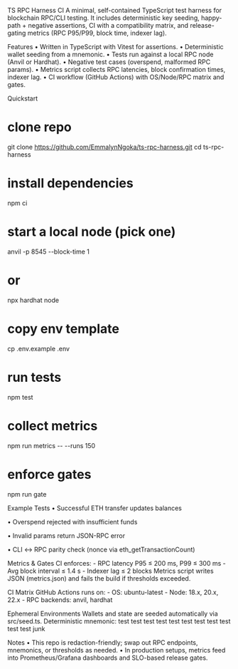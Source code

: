 TS RPC Harness
CI
A minimal, self-contained TypeScript test harness for blockchain RPC/CLI testing.
It includes deterministic key seeding, happy-path + negative assertions, CI with a compatibility matrix, and release-gating metrics (RPC P95/P99, block time, indexer lag).
 
 Features
•	Written in TypeScript with Vitest for assertions.
•	Deterministic wallet seeding from a mnemonic.
•	Tests run against a local RPC node (Anvil or Hardhat).
•	Negative test cases (overspend, malformed RPC params).
•	Metrics script collects RPC latencies, block confirmation times, indexer lag.
•	CI workflow (GitHub Actions) with OS/Node/RPC matrix and gates.
 
  
Quickstart
# clone repo
git clone https://github.com/EmmalynNgoka/ts-rpc-harness.git
cd ts-rpc-harness

# install dependencies
npm ci

# start a local node (pick one)
anvil -p 8545 --block-time 1
# or
npx hardhat node

# copy env template
cp .env.example .env

# run tests
npm test

# collect metrics
npm run metrics -- --runs 150

# enforce gates
npm run gate
 
  Example Tests
•	 Successful ETH transfer updates balances

•	 Overspend rejected with insufficient funds

•	 Invalid params return JSON-RPC error

•	 CLI ↔ RPC parity check (nonce via eth_getTransactionCount)
 
 Metrics & Gates
CI enforces: - RPC latency P95 ≤ 200 ms, P99 ≤ 300 ms - Avg block interval ≤ 1.4 s - Indexer lag ≤ 2 blocks
Metrics script writes JSON (metrics.json) and fails the build if thresholds exceeded.
 
CI Matrix
GitHub Actions runs on: - OS: ubuntu-latest - Node: 18.x, 20.x, 22.x - RPC backends: anvil, hardhat
 
 Ephemeral Environments
Wallets and state are seeded automatically via src/seed.ts.
Deterministic mnemonic:
test test test test test test test test test test test junk
 
Notes
•	This repo is redaction-friendly; swap out RPC endpoints, mnemonics, or thresholds as needed.
•	In production setups, metrics feed into Prometheus/Grafana dashboards and SLO-based release gates.
 
